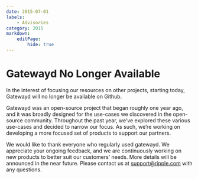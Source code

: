 ```yaml
---
date: 2015-07-01
labels:
    - Advisories
category: 2015
markdown:
    editPage:
        hide: true
---
```

# Gatewayd No Longer Available

In the interest of focusing our resources on other projects, starting today, Gatewayd will no longer be available on Github.

Gatewayd was an open-source project that began roughly one year ago, and it was broadly designed for the use-cases we discovered in the open-source community. Throughout the past year, we’ve explored these various use-cases and decided to narrow our focus. As such, we’re working on developing a more focused set of products to support our partners.

We would like to thank everyone who regularly used gatewayd. We appreciate your ongoing feedback, and we are continuously working on new products to better suit our customers’ needs. More details will be announced in the near future. Please contact us at <support@ripple.com> with any questions.
